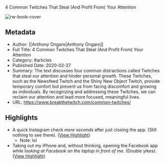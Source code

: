 4 Common Twitches That Steal (And Profit From) Your Attention

![rw-book-cover](https://www.breakthetwitch.com/wp-content/uploads/2020/02/4-twitches-header.jpg)

## Metadata
- Author: [[Anthony Ongaro|Anthony Ongaro]]
- Full Title: 4 Common Twitches That Steal (And Profit From) Your Attention
- Category: #articles
- Published Date: 2020-02-27
- Summary: The text discusses four common distractions called Twitches that steal our attention and hinder personal growth. These Twitches, such as the Newsfeed Twitch and the Shiny New Object Twitch, provide temporary comfort but prevent us from facing discomfort and growing as individuals. By recognizing and addressing these Twitches, we can reclaim our attention and lead more focused, meaningful lives.
- URL: https://www.breakthetwitch.com/common-twitches/

## Highlights
- A quick Instagram check *mere seconds* after just closing the app. (Still nothing to see there). ([View Highlight](https://read.readwise.io/read/01hxe6s4k9wwnhywsvn0x7fcy7))
    - Note: lol
- Taking out my iPhone and, without thinking, opening the Facebook app *while looking at Facebook on the laptop in front of me.* (Double yikes). ([View Highlight](https://read.readwise.io/read/01hxe6vs22kk77ybmzs3xz7rba))
